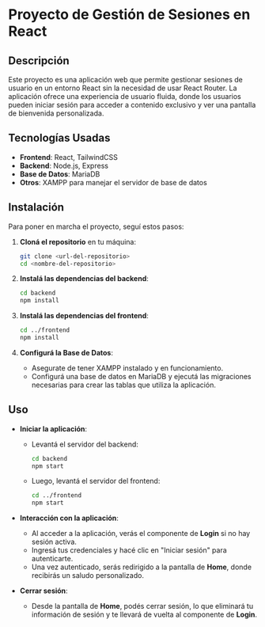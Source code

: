 # Proyecto de Gestión de Sesiones en React

## Descripción
Este proyecto es una aplicación web que permite gestionar sesiones de usuario en un entorno React sin la necesidad de usar React Router. La aplicación ofrece una experiencia de usuario fluida, donde los usuarios pueden iniciar sesión para acceder a contenido exclusivo y ver una pantalla de bienvenida personalizada.

## Tecnologías Usadas
- **Frontend**: React, TailwindCSS
- **Backend**: Node.js, Express
- **Base de Datos**: MariaDB
- **Otros**: XAMPP para manejar el servidor de base de datos

## Instalación
Para poner en marcha el proyecto, seguí estos pasos:

1. **Cloná el repositorio** en tu máquina:
   ```bash
   git clone <url-del-repositorio>
   cd <nombre-del-repositorio>
   ```

2. **Instalá las dependencias del backend**:
   ```bash
   cd backend
   npm install
   ```

3. **Instalá las dependencias del frontend**:
   ```bash
   cd ../frontend
   npm install
   ```

4. **Configurá la Base de Datos**:
   - Asegurate de tener XAMPP instalado y en funcionamiento.
   - Configurá una base de datos en MariaDB y ejecutá las migraciones necesarias para crear las tablas que utiliza la aplicación.

## Uso
- **Iniciar la aplicación**:
  - Levantá el servidor del backend:
    ```bash
    cd backend
    npm start
    ```
  - Luego, levantá el servidor del frontend:
    ```bash
    cd ../frontend
    npm start
    ```

- **Interacción con la aplicación**:
  - Al acceder a la aplicación, verás el componente de **Login** si no hay sesión activa.
  - Ingresá tus credenciales y hacé clic en "Iniciar sesión" para autenticarte.
  - Una vez autenticado, serás redirigido a la pantalla de **Home**, donde recibirás un saludo personalizado.

- **Cerrar sesión**:
  - Desde la pantalla de **Home**, podés cerrar sesión, lo que eliminará tu información de sesión y te llevará de vuelta al componente de **Login**.